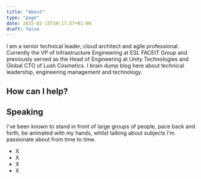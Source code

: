 ```yaml
---
title: "About"
type: "page"
date: 2025-02-15T10:17:57+01:00
draft: false
---
```


I am a senior technical leader, cloud architect and agile professional. Currently the VP of Infrastructure Engineering at ESL FACEIT Group and previously served as the Head of Engineering at Unity Technologies and Global CTO of Lush Cosmetics. I brain dump blog here about technical leadership, engineering management and technology.

## How can I help?



## Speaking

I've been known to stand in front of large groups of people, pace back and forth, be animated with my hands, whilst talking about subjects I'm passionate about from time to time.

- X
- X
- X
- X